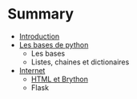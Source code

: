 # Summary

* [Introduction](README.md)
* [Les bases de python](les-bases-de-python.md)
  * Les bases
  * Listes, chaines et dictionaires
* [Internet](internet.md)
  * [HTML et Brython](internet/html-et-brython.md)
  * Flask

